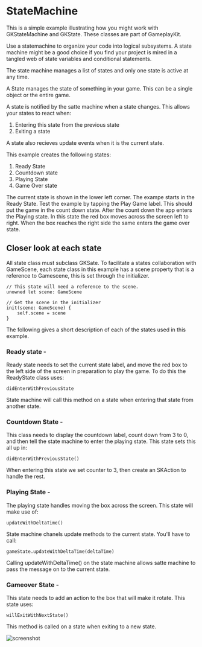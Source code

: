 # StateMachine

This is a simple example illustrating how you might work with GKStateMachine and GKState. These classes are part of 
GameplayKit. 

Use a statemachine to organize your code into logical subsystems. A state machine might be a good choice if you 
find your project is mired in a tangled web of state variables and conditional statements. 

The state machine manages a list of states and only one state is active at any time. 

A State manages the state of something in your game. This can be a single object or the entire game. 

A state is notified by the satte machine when a state changes. This allows your states to react when: 

1) Entering this state from the previous state
2) Exiting a state

A state also recieves update events when it is the current state. 

This example creates the following states:

1) Ready State
2) Countdown state
3) Playing State
4) Game Over state 

The current state is shown in the lower left corner. The exampe starts in the Ready State. Test the example by tapping 
the Play Game label. This should put the game in the count down state. After the count down the app enters the Playing
state. In this state the red box moves across the screen left to right. When the box reaches the right side the same enters
the game over state.


## Closer look at each state

All state class must subclass GKSate. To facilitate a states collaboration with GameScene, each state class in this example 
has a scene property that is a reference to Gamescene, this is set through the initializer. 

    // This state will need a reference to the scene.
    unowned let scene: GameScene
    
    // Get the scene in the initializer
    init(scene: GameScene) {
        self.scene = scene
    }


The following gives a short description of each of the states used in this example. 

### Ready state - 

Ready state needs to set the current state label, and move the red box to the left side of the screen in preparation to 
play the game. To do this the ReadyState class uses:

    didEnterWithPreviousState

State machine will call this method on a state when entering that state from another state. 

### Countdown State - 

This class needs to display the countdown label, count down from 3 to 0, and then tell the state machine to enter the playing
state. This state sets this all up in:

    didEnterWithPreviousState()

When entering this state we set counter to 3, then create an SKAction to handle the rest. 

### Playing State - 

The playing state handles moving the box across the screen. This state will make use of:

    updateWithDeltaTime()

State machine chanels update methods to the current state. You'll have to call:

    gameState.updateWithDeltaTime(deltaTime)

Calling updateWithDeltaTime() on the state machine allows satte machine to pass the message on to the current state. 

### Gameover State - 

This state needs to add an action to the box that will make it rotate. This state uses: 

    willExitWithNextState()

This method is called on a state when exiting to a new state. 

![screenshot](screenshot)

